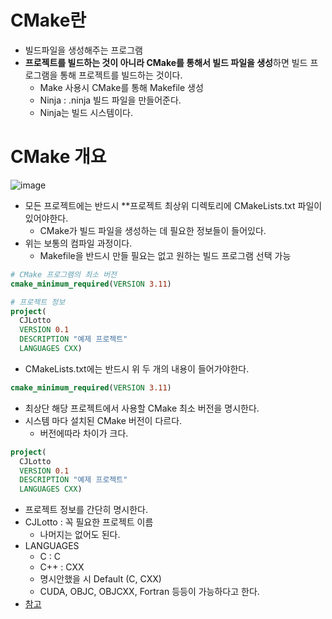 # CMake란
- 빌드파일을 생성해주는 프로그램
- **프로젝트를 빌드하는 것이 아니라 CMake를 통해서 빌드 파일을 생성**하면 빌드 프로그램을 통해 프로젝트를 빌드하는 것이다.
  - Make 사용시 CMake를 통해 Makefile 생성
  - Ninja : .ninja 빌드 파일을 만들어준다.
  - Ninja는 빌드 시스템이다.

# CMake 개요
![image](https://user-images.githubusercontent.com/69780812/139398882-67b944f5-c5da-4786-bd42-4bd23a56c8ad.png)

- 모든 프로젝트에는 반드시 **프로젝트 최상위 디렉토리에 CMakeLists.txt 파일이 있어야한다.
  - CMake가 빌드 파일을 생성하는 데 필요한 정보들이 들어있다.
- 위는 보통의 컴파일 과정이다.
  - Makefile을 반드시 만들 필요는 없고 원하는 빌드 프로그램 선택 가능

```CMake
# CMake 프로그램의 최소 버전
cmake_minimum_required(VERSION 3.11)

# 프로젝트 정보
project(
  CJLotto
  VERSION 0.1
  DESCRIPTION "예제 프로젝트"
  LANGUAGES CXX)
```
- CMakeLists.txt에는 반드시 위 두 개의 내용이 들어가야한다.

```CMake
cmake_minimum_required(VERSION 3.11)
```
- 최상단 해당 프로젝트에서 사용할 CMake 최소 버전을 명시한다.
- 시스템 마다 설치된 CMake 버전이 다르다.
  - 버전에따라 차이가 크다.

```CMake
project(
  CJLotto
  VERSION 0.1
  DESCRIPTION "예제 프로젝트"
  LANGUAGES CXX)
```
- 프로젝트 정보를 간단히 명시한다.
- CJLotto : 꼭 필요한 프로젝트 이름
  - 나머지는 없어도 된다.
- LANGUAGES
  - C : C
  - C++ : CXX
  - 명시안했을 시 Default (C, CXX)
  - CUDA, OBJC, OBJCXX, Fortran 등등이 가능하다고 한다.
- [참고](https://cmake.org/cmake/help/latest/command/project.html)